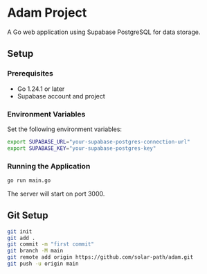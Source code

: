 # Adam Project

A Go web application using Supabase PostgreSQL for data storage.

## Setup

### Prerequisites
- Go 1.24.1 or later
- Supabase account and project

### Environment Variables
Set the following environment variables:
```bash
export SUPABASE_URL="your-supabase-postgres-connection-url"
export SUPABASE_KEY="your-supabase-postgres-key"
```

### Running the Application
```bash
go run main.go
```
The server will start on port 3000.

## Git Setup
```bash
git init
git add .
git commit -m "first commit"
git branch -M main
git remote add origin https://github.com/solar-path/adam.git
git push -u origin main
```